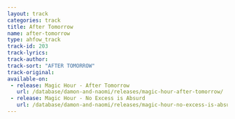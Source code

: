 ```yaml
---
layout: track
categories: track
title: After Tomorrow
name: after-tomorrow
type: ahfow_track
track-id: 203
track-lyrics: 
track-author: 
track-sort: "AFTER TOMORROW"
track-original: 
available-on:
 - release: Magic Hour - After Tomorrow
   url: /database/damon-and-naomi/releases/magic-hour-after-tomorrow/
 - release: Magic Hour - No Excess is Absurd
   url: /database/damon-and-naomi/releases/magic-hour-no-excess-is-absurd/
---
```

